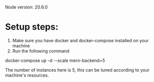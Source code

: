 Node version: 20.6.0

# Setup steps:
1. Make sure you have docker and docker-compose installed on your machine
2. Run the following command

docker-compose up -d --scale mern-backend=5

The number of instances here is 5, this can be tuned according to your machine's resources.